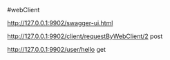 #webClient

http://127.0.0.1:9902/swagger-ui.html

http://127.0.0.1:9902/client/requestByWebClient/2  post

http://127.0.0.1:9902/user/hello  get